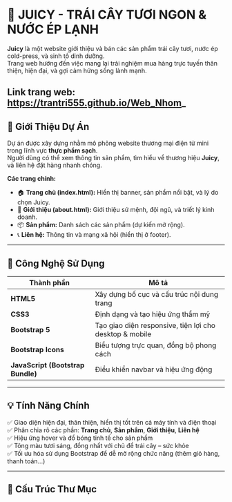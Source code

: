 # 🍊 JUICY - TRÁI CÂY TƯƠI NGON & NƯỚC ÉP LẠNH

**Juicy** là một website giới thiệu và bán các sản phẩm trái cây tươi, nước ép cold-press, và sinh tố dinh dưỡng.  
Trang web hướng đến việc mang lại trải nghiệm mua hàng trực tuyến thân thiện, hiện đại, và gợi cảm hứng sống lành mạnh.

Link trang web: https://trantri555.github.io/Web_Nhom_
---

## 🌿 Giới Thiệu Dự Án

Dự án được xây dựng nhằm mô phỏng website thương mại điện tử mini trong lĩnh vực **thực phẩm sạch**.  
Người dùng có thể xem thông tin sản phẩm, tìm hiểu về thương hiệu **Juicy**, và liên hệ đặt hàng nhanh chóng.

**Các trang chính:**
- 🏠 **Trang chủ (index.html):** Hiển thị banner, sản phẩm nổi bật, và lý do chọn Juicy.  
- 🥝 **Giới thiệu (about.html):** Giới thiệu sứ mệnh, đội ngũ, và triết lý kinh doanh.  
- 📦 **Sản phẩm:** Danh sách các sản phẩm (dự kiến mở rộng).  
- 📞 **Liên hệ:** Thông tin và mạng xã hội (hiển thị ở footer).  

---

## 🧰 Công Nghệ Sử Dụng

| Thành phần | Mô tả |
|-------------|--------|
| **HTML5** | Xây dựng bố cục và cấu trúc nội dung trang |
| **CSS3** | Định dạng và tạo hiệu ứng thẩm mỹ |
| **Bootstrap 5** | Tạo giao diện responsive, tiện lợi cho desktop & mobile |
| **Bootstrap Icons** | Biểu tượng trực quan, đồng bộ phong cách |
| **JavaScript (Bootstrap Bundle)** | Điều khiển navbar và hiệu ứng động |

---

## 💡 Tính Năng Chính

✅ Giao diện hiện đại, thân thiện, hiển thị tốt trên cả máy tính và điện thoại  
✅ Phân chia rõ các phần: **Trang chủ**, **Sản phẩm**, **Giới thiệu**, **Liên hệ**  
✅ Hiệu ứng hover và đổ bóng tinh tế cho sản phẩm  
✅ Tông màu tươi sáng, đồng nhất với chủ đề trái cây – sức khỏe  
✅ Tối ưu hóa sử dụng Bootstrap để dễ mở rộng chức năng (thêm giỏ hàng, thanh toán...)  

---

## 📁 Cấu Trúc Thư Mục

